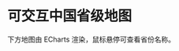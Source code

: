 # 可交互中国省级地图

下方地图由 ECharts 渲染，鼠标悬停可查看省份名称。

<div
  data-echarts-map="china"
  style="width: 100%; height: 500px; margin: 1em 0;">
</div>